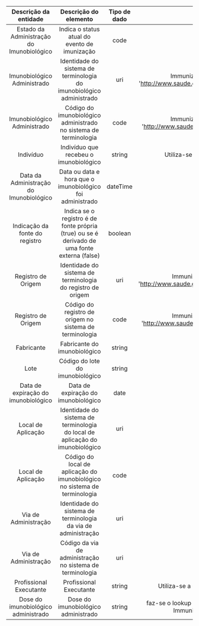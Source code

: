 | Descrição da entidade | Descrição do elemento | Tipo de dado | Mapeamento (FHIRPath) |
| :-------------------: | :-------------------: | :----------: | :-------------------: |
| Estado da Administração do Imunobiológico | Indica o status atual do evento de imunização | code | Immunization.status |
| Imunobiológico Administrado | Identidade do sistema de terminologia do imunobiológico administrado | uri | Immunization.vaccineCode.coding.where(system = 'http://www.saude.gov.br/fhir/r4/CodeSystem/BRImunobiologico').system |
| Imunobiológico Administrado | Código do imunobiológico administrado no sistema de terminologia | code | Immunization.vaccineCode.coding.where(system = 'http://www.saude.gov.br/fhir/r4/CodeSystem/BRImunobiologico').code |
| Indivíduo | Indivíduo que recebeu o imunobiológico | string | Utiliza-se a url gerada para o recurso Patient no bundle |
| Data da Administração do Imunobiológico | Data ou data e hora que o imunobiológico foi administrado | dateTime | Immunization.occurrenceDateTime |
| Indicação da fonte do registro | Indica se o registro é de fonte própria (true) ou se é derivado de uma fonte externa (false) | boolean | Immunization.primarySource |
| Registro de Origem | Identidade do sistema de terminologia do registro de origem | uri | Immunization.reportOrigin.coding.where(system = 'http://www.saude.gov.br/fhir/r4/CodeSystem/BRRegistroOrigem').system |
| Registro de Origem | Código do registro de origem no sistema de terminologia | code | Immunization.reportOrigin.coding.where(system = 'http://www.saude.gov.br/fhir/r4/CodeSystem/BRRegistroOrigem').code |
| Fabricante | Fabricante do imunobiológico | string | TODO:definir |
| Lote | Código do lote do imunobiológico | string | Immunization.lotNumber |
| Data de expiração do imunobiológico | Data de expiração do imunobiológico | date | Immunization.expirationDate |
| Local de Aplicação | Identidade do sistema de terminologia do local de aplicação do imunobiológico | uri | Immunization.site.coding.system |
| Local de Aplicação | Código do local de aplicação do imunobiológico no sistema de terminologia | code | Immunization.site.coding.code |
| Via de Administração | Identidade do sistema de terminologia da via de administração | uri | Immunization.route.coding.system |
| Via de Administração | Código da via de administração no sistema de terminologia | uri | Immunization.route.coding.code |
| Profissional Executante | Profissional Executante | string | Utiliza-se a url gerada para o recurso Practitioner no bundle |
| Dose do imunobiológico administrado | Dose do imunobiológico administrado | string | faz-se o lookup do display referente ao valor extraído pelo FHIRPath Immunization.protocolApplied.doseNumberString |